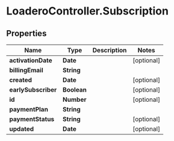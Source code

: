 # LoaderoController.Subscription

## Properties
Name | Type | Description | Notes
------------ | ------------- | ------------- | -------------
**activationDate** | **Date** |  | [optional] 
**billingEmail** | **String** |  | 
**created** | **Date** |  | [optional] 
**earlySubscriber** | **Boolean** |  | [optional] 
**id** | **Number** |  | [optional] 
**paymentPlan** | **String** |  | 
**paymentStatus** | **String** |  | [optional] 
**updated** | **Date** |  | [optional] 


